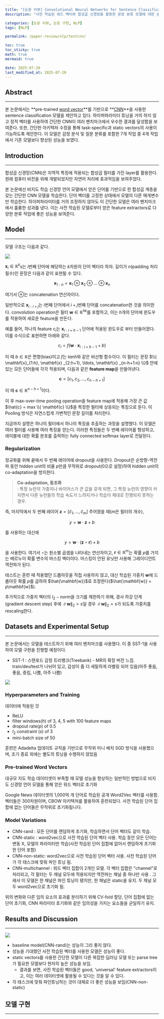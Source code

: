 ```yaml
---
title: "[논문 리뷰] Convolutional Neural Networks for Sentence Classification" 
description: "사전 학습된 워드 벡터와 합성곱 신경망을 활용한 문장 분류 모델에 대한 논문 리뷰 및 논문 구현"

categories: [논문 리뷰, 논문 구현, NLP]
tags: [NLP]

permalink: /paper-review/nlp/textcnn/

toc: true
toc_sticky: true
math: true
mermaid: true

date: 2025-07-20
last_modified_at: 2025-07-20
---
```


## Abstract
---------------

본 논문에서는 **pre-trained [word vector](https://parkseojin2001.github.io/pytorch-book/nlp/embedding-2/)**를 기반으로 **[CNN](https://parkseojin2001.github.io/pytorch-book/nlp/cnn/)**을 사용한 sentence classification 모델을 제안하고 있다. 하이퍼파라미터 튜닝을 거의 하지 않고 정적 벡터를 사용하여 간단한 CNN이 여러 벤치마크에서 우수한 결과를 달성함을 보여준다. 또한, 간단한 아키텍처 수정을 통해 task-specific과 static vectors의 사용이 가능하도록 제안한다. 이 모델은 감정 분석 및 질문 분류를 포함한 7개 작업 중 4개 작업에서 기존 모델보다 향상된 성능을 보였다.

## Introduction
----------------

합성곱 신경망(CNN)은 지역적 특징에 적용되는 합성곱 필터를 가진 layer를 활용한다. 원래 컴퓨터 비전을 위해 개발되었지만 자연어 처리에 효과적임을 보여주었다.

본 논문에선 비지도 학습 신경망 언어 모델에서 얻은 단어를 기반으로 한 합성곱 계층을 갖는 간단한 CNN 모델을 학습한다. 단어 벡터를 고정한 상태에서 모델의 다른 매개변수만 학습한다. 하이퍼파라미터를 거의 조정하지 않아도 이 간단한 모델은 여러 벤치마크에서 훌륭한 성과를 냈다. 이는 사전 학습된 모델로부터 얻은 feature extractors로 다양한 분류 작업에 좋은 성능을 보여준다.

## Model
-------------

모델 구조는 다음과 같다.

<img src="https://velog.velcdn.com/images%2Flm_minjin%2Fpost%2Fa48d6908-88b7-4d25-a1b1-bd206addbdac%2Fimage.png">

$\mathbf{x}_i \in \mathbb{R}^k$s는 $i$번째 단어에 해당하는 $k$차원의 단어 벡터라 하자. 길이가 $n$(padding 처리 필수)인 문장은 다음과 같이 표현될 수 있다.

$$ 
\mathbf{x}_{1:n} = \mathbf{x}_1 \oplus \mathbf{x}_2 \oplus \ldots \oplus \mathbf{x}_n
$$

여기서 $\oplus$는 concatenation 연산자이다.

일반적으로 $\mathbf{x}_{i:i+j}$는 $i$번째 단어에서 $i+j$번째 단어를 concatenation한 것을 의미한다. convolution operation은 필터 $\mathbf{w} \in \mathbb{R}^{hk}$를 포함하고, 이는 $h$개의 단어에 윈도우를 적용하여 새로운 feature을 만든다.

예를 들어, 하나의 feature $c_i$는 $\mathbf{x}_{i:i+h-1}$ 단어에 적용된 윈도우로 부터 만들어졌다. 이를 수식으로 표현하면 아래와 같다.

$$
c_i = f(\mathbf{w} \cdot \mathbf{x}_{i:i+h-1} + b)
$$

이 때 $b \in \mathbb{R}$은 편향(bias)이고 $f$는 $tanh$와 같은 비선형 함수이다. 이 필터는 문장 $\\{ \mathbf{x}_{1:h}, \mathbf{x} _{2:h+1}, \ldots, \mathbf{x} _{n-h+1:n} \\}$ 안에 있는 모든 단어들에 각각 적용되며, 다음과 같은 **feature map**을 만들어낸다. 

$$
\mathbf{c} = [c_1, c_2, \ldots, c_{n-h+1}]
$$

이 때 $\mathbf{c} \in \mathbb{R}^{n-h+1}$이다.

이 후 max-over-time pooling operation을 feature map에 적용해 가장 큰 값 $\hat{c} = max \\{ \mathbf{c} \\}$을 특정한 필터에 상응되는 특징으로 둔다. 이 Pooling 방식은 자연스럽게 가변적인 문장 길이를 처리한다.

지금까지 설명은 하나의 필터에서 하나의 특징을 추출하는 과정을 설명했다. 이 모델은 여러 필터를 사용해 여러 특징을 얻는다. 이러한 특징들은 두 번째 레이어를 형성하고, 레이블에 대한 확률 분포를 출력하는 fully connected softmax layer로 전달된다.



### Regularization

정규화를 위해 끝에서 두 번째 레이어에 dropout을 사용한다. Dropout은 순방향-역전파 동안 hidden unit의 비율 $p$만큼 무작위로 dropout(0으로 설정)하여 hidden unit의 co-adaptation을 방지한다.

> **Co-adaptation, 동조화**<br>
> : 특정 뉴런의 가중치나 바이어스가 큰 값을 갖게 되면, 그 특정 뉴런의 영향이 커지면서 다른 뉴런들의 학습 속도가 느려지거나 학습이 제대로 진행되지 못하는 경우.

즉, 마지막에서 두 번째 레이어 $\mathbf{z} = [\hat{c}_1, \ldots, \hat{c}_m]$ 주어졌을 때($m$은 필터의 개수),

$$
y = \mathbf{w} \cdot \mathbf{z} + b
$$

를 사용하는 대신에 

$$
y = \mathbf{w} \cdot (\mathbf{z} \circ \mathbf{r}) + b
$$

을 사용한다. 여기서 $\circ$는 원소별 곱셈을 나타내는 연산자이고, $\mathbf{r} \in \mathbb{R}^m$는 확률 $p$를 가지는 베르누이 확률 변수의 마스킹 벡터이다. 마스킹이 안된 유닛만 사용해 그레이디언트 역전파가 된다. 

테스트는 훈련 때 적용했던 드롭아웃을 직접 사용하지 않고, 대신 학습된 가중치 $\mathbf{w}$에 드롭아웃 확률 $p$를 곱하여 $\hat{\mathbf{w}}$로 조정한다($\hat{\mathbf{w}} = p\mathbf{w}$).

추가적으로 가중치 벡터의 $l_2-norm$을 크기를 제한하기 위해, 경사 하강 단계(gradient descent step) 후에 $\lVert \mathbf{w} \rVert _2 > s$일 경우 $\lVert \mathbf{w} \rVert _2 =s$가 되도록 가중치를 rescaling한다.

## Datasets and Experimental Setup
---------------

본 논문에서는 모델을 테스트하기 위해 여러 벤치마크를 사용했다. 이 중 SST-1을 사용하여 모델 구현을 진행할 예정이다.

- SST-1 : 스탠포드 감정 트리뱅크(Treebank) - MR의 확장 버전 느낌. train/dev/test가 나뉘어 있고, 감성이 좀 더 세밀하게 라벨링 되어 있음(아주 좋음, 좋음, 중립, 나쁨, 아주 나쁨)

<img src="https://velog.velcdn.com/images%2Flm_minjin%2Fpost%2F349997cd-99ab-4ae2-ac86-5d250f59bb29%2Fimage.png">

### Hyperparameters and Training

데이터에 적용된 것

- ReLU
- filter windows($h$) of 3, 4, 5 with 100 feature maps
- dropout rate($p$) of 0.5
- $l_2$ constraint ($s$) of 3
- mini-batch size of 50

훈련은 Adadelta 업데이트 규칙을 기반으로 무작위 미니 배치 SGD 방식을 사용했으며, 조기 종료 외에는 별도의 튜닝을 수행하지 않았음

### Pre-trained Word Vectors

대규모 지도 학습 데이터셋이 부족할 때 모델 성능을 향상하는 일반적인 방법으로 비지도 신경망 언어 모델을 통해 얻은 워드 벡터로 초기화

Google News 데이터셋의 1,000억 개 단어로 학습된 공개 Word2Vec 벡터를 사용함. 벡터들은 300차원이며, CBOW 아키텍처를 활용하여 훈련되었다. 사전 학습된 단어 집합에 없는 단어들은 무작위로 초기화됩니다.

### Model Variations

- CNN-rand : 모든 단어를 랜덤하게 초기화, 학습하면서 단어 벡터도 같이 학습.
- CNN-static : word2vec으로 사전 학습된 단어 벡터 사용. 학습 동안 모든 단어는 변동 X, 모델의 파라미터만 학습(사전 학습된 단어 집합에 없어서 랜덤하게 초기화한 단어 포함)
- CNN-non-static: word2vec으로 사전 학습된 단어 벡터 사용. 사전 학습된 단어가 각 태스크에 맞춰 파인 튜닝 됨.
- CNN-multichannel : 워드 벡터 집합이 2개인 모델. 각 벡터 집합은 "channel"로 처리되고, 각 필터는 두 채널 모두에 적용되지만 역전파는 채널 중 하나만 사용 . 그래서 이 모델은 한 채널은 파인 튜닝이 됐지만, 한 채널은 static을 유지. 두 채널 모두 word2vec으로 초기화 됨.

위의 변화와 다른 임의 요소의 효과를 분리하기 위해 CV-fold 할당, 단어 집합에 없는 단어 초기화, CNN 파라미터 초기화와 같은 임의성을 가지는 요소들을 균일하기 유지.

## Results and Discussion
---------------

<img src="https://velog.velcdn.com/images%2Flm_minjin%2Fpost%2F669f679c-1792-4900-826f-20e8376727e8%2Fimage.png">


- baseline model(CNN-rand)는 성능이 그리 좋지 않다.
- 성능을 기대했던 사전 학습된 벡터를 사용한 모델은 성능이 좋다.
- static vectors를 사용한 간단한 모델이 다른 복잡한 딥러닝 모델 또는 parse tree가 필요한 모델보다 현저히 높은 성능을 보임.
    - 결과를 보면, 사전 학습된 벡터들은 good, 'universal' feature extractors이고, 이는 여러 데이터셋에 활용될 수 있다는 것을 알 수 있다.
- 각 태스크에 맞춰 파인튜닝하는 것이 대체로 더 좋은 성능을 보임(CNN-non-static)

## 모델 구현
------------